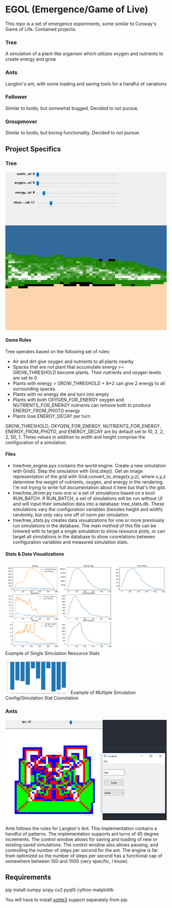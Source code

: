 # EGOL (Emergence/Game of Live)

This repo is a set of emergence experiments, some similar to Conway's Game of Life. Contained projects:

### Tree

A simulation of a plant-like organism which utilizes oxygen and nutrients to create energy and grow. 

### Ants

Langton's ant, with some loading and saving tools for a handful of variations

### Follower

Similar to boids, but somewhat bugged. Decided to not pursue.

### Groupmover

Similar to boids, but boring functionality. Decided to not pursue.

## Project Specifics

### Tree

![sim image](res/tree_1.png)

#### Game Rules 

Tree operates based on the following set of rules:

* Air and dirt give oxygen and nutrients to all plants nearby
* Spaces that are not plant that accumulate energy >= GROW_THRESHOLD become plants. Their nutrients and oxygen levels are set to 0
* Plants with energy > GROW_THRESHOLD + 8*2 can give 2 energy to all surrounding spaces.
* Plants with no energy die and turn into empty
* Plants with both OXYGEN_FOR_ENERGY oxygen and NUTRIENTS_FOR_ENERGY nutrients can remove both to produce ENERGY_FROM_PHOTO energy
* Plants lose ENERGY_DECAY per turn

GROW_THRESHOLD, OXYGEN_FOR_ENERGY, NUTRIENTS_FOR_ENERGY, ENERGY_FROM_PHOTO, and ENERGY_DECAY are by default set to 10, 2, 2, 2, 50, 1. These values in addition to width and height comprise the configuration of a simulation.

#### Files 


* tree/tree_engine.pyx contains the world engine. Create a new simulation with Grid(). Step the simulation with Grid.step(). Get an image representation of the grid with Grid.convert_to_image(x,y,z), where x,y,z determine the weight of nutrients, oxygen, and energy in the rendering. I'm not trying to write full documentation about it here but that's the gist.
* tree/tree_driver.py runs one or a set of simulations based on a bool: RUN_BATCH. If RUN_BATCH, a set of simulations will be run without UI and will input their simulation data into a database: tree_stats.db. These simulations vary the configuration variables (besides height and width) randomly, but only vary one off of norm per simulation.
* tree/tree_stats.py creates data visualizations for one or more previously run simulations in the database. The main method of this file can be tinkered with to target a single simulation to show resource plots, or can target all simulations in the database to show coorelations between configuration variables and measured simulation stats.

#### Stats & Data Visualizations

![single sim stats](res/tree_2.png)
Example of Single Simulation Resource Stats

<img src="res/tree_3.1.png" alt="multi sim stats 1" width="200"/>
Example of Multiple Simulation Config/Simulation Stat Coorelation

### Ants

![ants](res/ants_1.png)

Ants follows the rules for Langton's Ant. This implementation contains a handful of patterns. The implementation supports ant turns of 45 degree increments. The control window allows for saving and loading of new or existing saved simulations. The control window also allows pausing, and controlling the number of steps per second for the ant. The engine is far from optimized so the number of steps per second has a functional cap of somewhere between 100 and 1000 (very specific, I know).





## Requirements

pip install numpy scipy cv2 pyqt5 cython matplotlib

You will have to install [sqlite3](https://www.sqlite.org/download.html) support separately from pip.